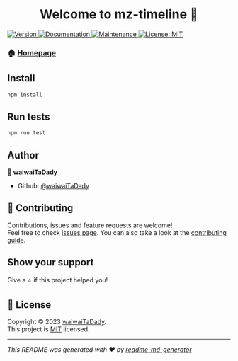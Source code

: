 <h1 align="center">Welcome to mz-timeline 👋</h1>
<p>
  <a href="https://www.npmjs.com/package/mz-timeline" target="_blank">
    <img alt="Version" src="https://img.shields.io/npm/v/mz-timeline.svg">
  </a>
  <a href="https://github.com/waiwaiTaDady/MZ-TimeLine#readme" target="_blank">
    <img alt="Documentation" src="https://img.shields.io/badge/documentation-yes-brightgreen.svg" />
  </a>
  <a href="https://github.com/waiwaiTaDady/MZ-TimeLine/graphs/commit-activity" target="_blank">
    <img alt="Maintenance" src="https://img.shields.io/badge/Maintained%3F-yes-green.svg" />
  </a>
  <a href="https://github.com/waiwaiTaDady/MZ-TimeLine/blob/master/LICENSE" target="_blank">
    <img alt="License: MIT" src="https://img.shields.io/github/license/waiwaiTaDady/mz-timeline" />
  </a>
</p>

### 🏠 [Homepage](https://github.com/waiwaiTaDady/MZ-TimeLine#readme)

## Install

```sh
npm install
```

## Run tests

```sh
npm run test
```

## Author

👤 **waiwaiTaDady**

* Github: [@waiwaiTaDady](https://github.com/waiwaiTaDady)

## 🤝 Contributing

Contributions, issues and feature requests are welcome!<br />Feel free to check [issues page](https://github.com/waiwaiTaDady/MZ-TimeLine/issues). You can also take a look at the [contributing guide](https://github.com/waiwaiTaDady/MZ-TimeLine/blob/master/CONTRIBUTING.md).

## Show your support

Give a ⭐️ if this project helped you!

## 📝 License

Copyright © 2023 [waiwaiTaDady](https://github.com/waiwaiTaDady).<br />
This project is [MIT](https://github.com/waiwaiTaDady/MZ-TimeLine/blob/master/LICENSE) licensed.

***
_This README was generated with ❤️ by [readme-md-generator](https://github.com/kefranabg/readme-md-generator)_